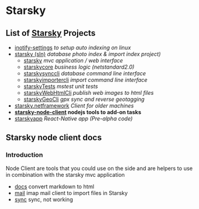 # Starsky
## List of [Starsky](../readme.md) Projects
 * [inotify-settings](../inotify-settings/readme.md) _to setup auto indexing on linux_
 * [starsky (sln)](../starsky/readme.md) _database photo index & import index project)_
    * [starsky](../starsky/starsky/readme.md)  _mvc application / web interface_
    * [starskycore](../starsky/starskycore/readme.md) _business logic (netstandard2.0)_
    * [starskysynccli](../starsky/starskysynccli/readme.md)  _database command line interface_
    * [starskyimportercli](../starsky/starskyimportercli/readme.md)  _import command line interface_
    * [starskyTests](../starsky/starskyTests/readme.md)  _mstest unit tests_
    * [starskyWebHtmlCli](../starsky/starskywebhtmlcli/readme.md)  _publish web images to html files_
    * [starskyGeoCli](../starsky/starskygeocli/readme.md)  _gpx sync and reverse geotagging_
 * [starsky.netframework](../starsky.netframework/readme.md) _Client for older machines_
 * __[starsky-node-client](../starsky-node-client/readme.md) nodejs tools to add-on tasks__
 * [starskyapp](../starskyapp/readme.md) _React-Native app (Pre-alpha code)_

## Starsky node client docs

### Introduction
Node Client are tools that you could use on the side and are helpers to use in combination with the starsky mvc application

- [docs](docs/readme.md) convert markdown to html
- [mail](mail/readme.md) imap mail client to import files in Starsky
- [sync](sync/readme.md) sync, not working

